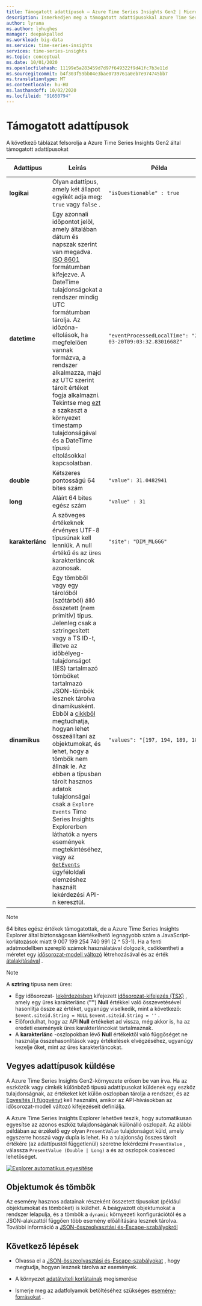 ```yaml
---
title: Támogatott adattípusok – Azure Time Series Insights Gen2 | Microsoft Docs
description: Ismerkedjen meg a támogatott adattípusokkal Azure Time Series Insights Gen2.
author: lyrana
ms.author: lyhughes
manager: deepakpalled
ms.workload: big-data
ms.service: time-series-insights
services: time-series-insights
ms.topic: conceptual
ms.date: 10/01/2020
ms.openlocfilehash: 11199e5a283459d7d97f649322f9d41fc7b3e11d
ms.sourcegitcommit: b4f303f59bb04e3bae0739761a0eb7e974745bb7
ms.translationtype: MT
ms.contentlocale: hu-HU
ms.lasthandoff: 10/02/2020
ms.locfileid: "91650794"
---
```

# <a name="supported-data-types"></a>Támogatott adattípusok

A következő táblázat felsorolja a Azure Time Series Insights Gen2 által támogatott adattípusokat

| Adattípus | Leírás | Példa | [Idősorozat-kifejezés szintaxisa](https://docs.microsoft.com/rest/api/time-series-insights/reference-time-series-expression-syntax) | Tulajdonság oszlopának neve a parkettában
|---|---|---|---|---|
| **logikai** | Olyan adattípus, amely két állapot egyikét adja meg: `true` vagy `false` . | `"isQuestionable" : true` | `$event.isQuestionable.Bool` vagy `$event['isQuestionable'].Bool` | `isQuestionable_bool`
| **datetime** | Egy azonnali időpontot jelöl, amely általában dátum és napszak szerint van megadva. [ISO 8601](https://www.iso.org/iso-8601-date-and-time-format.html) formátumban kifejezve. A DateTime tulajdonságokat a rendszer mindig UTC formátumban tárolja. Az időzóna-eltolások, ha megfelelően vannak formázva, a rendszer alkalmazza, majd az UTC szerint tárolt értéket fogja alkalmazni. Tekintse meg [ezt](concepts-streaming-ingestion-event-sources.md#event-source-timestamp) a szakaszt a környezet timestamp tulajdonságával és a DateTime típusú eltolásokkal kapcsolatban. | `"eventProcessedLocalTime": "2020-03-20T09:03:32.8301668Z"` |  Ha a "eventProcessedLocalTime" az eseményforrás időbélyegzője: `$event.$ts` . Ha ez egy másik JSON-tulajdonság: `$event.eventProcessedLocalTime.DateTime` vagy `$event['eventProcessedLocalTime'].DateTime` | `eventProcessedLocalTime_datetime`
| **double** | Kétszeres pontosságú 64 bites szám  | `"value": 31.0482941` | `$event.value.Double` vagy `$event['value'].Double` |  `value_double`
| **long** | Aláírt 64 bites egész szám  | `"value" : 31` | `$event.value.Long` vagy `$event['value'].Long` |  `value_long`
| **karakterlánc** | A szöveges értékeknek érvényes UTF-8 típusúnak kell lenniük. A null értékű és az üres karakterláncok azonosak. |  `"site": "DIM_MLGGG"`| `$event.site.String` vagy `$event['site'].String`| `site_string`
| **dinamikus** | Egy tömbből vagy egy tárolóból (szótárból) álló összetett (nem primitív) típus. Jelenleg csak a sztringesített vagy a TS ID-t, illetve az időbélyeg-tulajdonságot (IES) tartalmazó tömböket tartalmazó JSON-tömbök lesznek tárolva dinamikusként. Ebből a [cikkből](./concepts-json-flattening-escaping-rules.md) megtudhatja, hogyan lehet összeállítani az objektumokat, és lehet, hogy a tömbök nem állnak le. Az ebben a típusban tárolt hasznos adatok tulajdonságai csak a `Explore Events` Time Series Insights Explorerben láthatók a nyers események megtekintéséhez, vagy az [`GetEvents`](https://docs.microsoft.com/rest/api/time-series-insights/dataaccessgen2/query/execute#getevents)   ügyféloldali elemzéshez használt lekérdezési API-n keresztül. |  `"values": "[197, 194, 189, 188]"` | Egy idősorozat-kifejezésben lévő dinamikus típusok hivatkozása még nem támogatott | `values_dynamic`

> [!NOTE]
> 64 bites egész értékek támogatottak, de a Azure Time Series Insights Explorer által biztonságosan kiértékelhető legnagyobb szám a JavaScript-korlátozások miatt 9 007 199 254 740 991 (2 ^ 53-1). Ha a fenti adatmodellben szereplő számok használatával dolgozik, csökkentheti a méretet egy [idősorozat-modell változó](/azure/time-series-insights/concepts-variables#numeric-variables) létrehozásával és az érték [átalakításával](https://docs.microsoft.com/rest/api/time-series-insights/reference-time-series-expression-syntax#conversion-functions) .

> [!NOTE]
> A **sztring** típusa nem üres:
>
> * Egy idősorozat- [lekérdezésben](https://docs.microsoft.com/rest/api/time-series-insights/reference-query-apis) kifejezett [idősorozat-kifejezés (TSX)](https://docs.microsoft.com/rest/api/time-series-insights/reference-time-series-expression-syntax) , amely egy üres karakterlánc (**""**) **Null** értékkel való összevetésével hasonlítja össze az értéket, ugyanúgy viselkedik, mint a következő: `$event.siteid.String = NULL` `$event.siteid.String = ''` .
> * Előfordulhat, hogy az API **Null** értékeket ad vissza, még akkor is, ha az eredeti események üres karakterláncokat tartalmaznak.
> * A **karakterlánc** -oszlopokban lévő **Null** értékektől való függőséget ne használja összehasonlítások vagy értékelések elvégzéséhez, ugyanúgy kezelje őket, mint az üres karakterláncokat.

## <a name="sending-mixed-data-types"></a>Vegyes adattípusok küldése

A Azure Time Series Insights Gen2-környezete erősen be van írva. Ha az eszközök vagy címkék különböző típusú adattípusokat küldenek egy eszköz tulajdonságnak, az értékeket két külön oszlopban tárolja a rendszer, és az [Egyesítés () függvényt](https://docs.microsoft.com/rest/api/time-series-insights/reference-time-series-expression-syntax#other-functions) kell használni, amikor az API-hívásokban az idősorozat-modell változó kifejezéseit definiálja.

A Azure Time Series Insights Explorer lehetővé teszik, hogy automatikusan egyesítse az azonos eszköz tulajdonságának különálló oszlopait. Az alábbi példában az érzékelő egy olyan `PresentValue` tulajdonságot küld, amely egyszerre hosszú vagy dupla is lehet. Ha a tulajdonság összes tárolt értékére (az adattípustól függetlenül) szeretne lekérdezni `PresentValue` , válassza `PresentValue (Double | Long)` a és az oszlopok coalesced lehetőséget.

[![Explorer automatikus egyesítése](media\concepts-supported-data-types/explorer-auto-coalesce-sample.png)](media\concepts-supported-data-types/explorer-auto-coalesce-sample.png#lightbox)

## <a name="objects-and-arrays"></a>Objektumok és tömbök

Az esemény hasznos adatainak részeként összetett típusokat (például objektumokat és tömböket) is küldhet. A beágyazott objektumokat a rendszer lelapulja, és a tömbök a `dynamic` környezeti konfigurációtól és a JSON-alakzattól függően több esemény előállítására lesznek tárolva. További információ a [JSON-összeolvasztási és-Escape-szabályokról](./concepts-json-flattening-escaping-rules.md)

## <a name="next-steps"></a>Következő lépések

* Olvassa el a [JSON-összeolvasztási és-Escape-szabályokat](./concepts-json-flattening-escaping-rules.md) , hogy megtudja, hogyan lesznek tárolva az események.

* A környezet [adatátviteli korlátainak](./concepts-streaming-ingress-throughput-limits.md) megismerése

* Ismerje meg az adatfolyamok betöltéséhez szükséges [esemény-forrásokat](concepts-streaming-ingestion-event-sources.md) .

